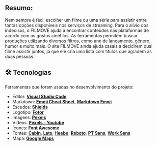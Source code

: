 ## Resumo:
Nem sempre é fácil escolher um filme ou uma série para assistir entre tantas opções disponíveis nos serviços de streaming. Para o alívio dos indecisos, o FILMOVE ajuda a encontrar conteúdos nas plataformas de acordo com os gostos cinéfilos. As ferramentas permitem buscar produções utilizando diversos filtros, como ano de lançamento, gênero, humor e muito mais. O site FILMOVE ainda ajuda casais a decidirem qual filme assistir juntos, já que ele cria uma lista com títulos que agradem as duas pessoas

## 🛠 Tecnologias

Ferramentas que foram usadas no desenvolvimento do projeto:


-   Editor: **[Visual Studio Code](https://code.visualstudio.com/)**
-   Markdown: **[Emoji Cheat Sheet](https://github.com/ikatyang/emoji-cheat-sheet)**, **[Markdown Emoji](https://gist.github.com/rxaviers/7360908)**
-   Escudos: **[Shields](https://shields.io/)**
-   Logotipo: **[Fotor](https://www.fotor.com/)**
-   Imagens: **[Pexels](https://www.pexels.com/)**
-   Vídeos: **[Pexels - Youtube](https://www.youtube.com/channel/UC7bU8qGV5Zh6PJrUaFQNoxg)**
-   Ícones: **[Font Awesome](https://fontawesome.com/)**
-   Fontes: **[Cabin](https://fonts.google.com/specimen/Cabin)**, **[Lato](https://fonts.google.com/specimen/Lato)**, **[Heebo](https://fonts.google.com/specimen/Heebo)**,  **[Roboto](https://fonts.google.com/specimen/Roboto)**, **[PT Sans](https://fonts.google.com/specimen/PT+Sans)**, **[Work Sans](https://fonts.google.com/specimen/Work+Sans)**
-   Mapa: **[Google Maps](https://www.google.com.br/maps)**
